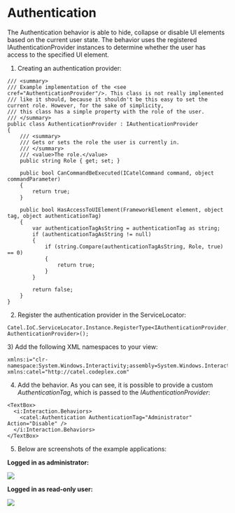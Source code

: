 # Authentication

The Authentication behavior is able to hide, collapse or disable UI elements based on the current user state. The behavior uses the registered IAuthenticationProvider instances to determine whether the user has access to the specified UI element.

1) Creating an authentication provider:

```
/// <summary>
/// Example implementation of the <see cref="AuthenticationProvider"/>. This class is not really implemented
/// like it should, because it shouldn't be this easy to set the current role. However, for the sake of simplicity,
/// this class has a simple property with the role of the user.
/// </summary>
public class AuthenticationProvider : IAuthenticationProvider
{
    /// <summary>
    /// Gets or sets the role the user is currently in.
    /// </summary>
    /// <value>The role.</value>
    public string Role { get; set; }
    
    public bool CanCommandBeExecuted(ICatelCommand command, object commandParameter)
    {
        return true;
    }
    
    public bool HasAccessToUIElement(FrameworkElement element, object tag, object authenticationTag)
    {
        var authenticationTagAsString = authenticationTag as string;
        if (authenticationTagAsString != null)
        {
            if (string.Compare(authenticationTagAsString, Role, true) == 0)
            {
                return true;
            }
        }
        
        return false;
    }
}
```

2) Register the authentication provider in the ServiceLocator:

```
Catel.IoC.ServiceLocator.Instance.RegisterType<IAuthenticationProvider, AuthenticationProvider>();
```

3) Add the following XML namespaces to your view:

```
xmlns:i="clr-namespace:System.Windows.Interactivity;assembly=System.Windows.Interactivity"
xmlns:catel="http://catel.codeplex.com"
```

4) Add the behavior. As you can see, it is possible to provide a custom *AuthenticationTag*, which is passed to the *IAuthenticationProvider*:

```
<TextBox>
  <i:Interaction.Behaviors>
    <catel:Authentication AuthenticationTag="Administrator" Action="Disable" />
  </i:Interaction.Behaviors>
</TextBox>
```

5) Below are screenshots of the example applications:

**Logged in as administrator:**

![](../../images/catel-mvvm/behaviors-triggers/authentication/administrator.png)

**Logged in as read-only user:**

![](../../images/catel-mvvm/behaviors-triggers/authentication/readonly.png)
